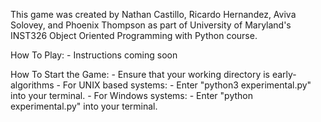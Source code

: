 This game was created by Nathan Castillo, Ricardo Hernandez, Aviva Solovey, and 
Phoenix Thompson as part of University of Maryland's INST326 Object Oriented
Programming with Python course.

How To Play:
    - Instructions coming soon

How To Start the Game:
    - Ensure that your working directory is early-algorithms
    - For UNIX based systems:
        - Enter "python3 experimental.py" into your terminal.
    - For Windows systems:
        - Enter "python experimental.py" into your terminal.